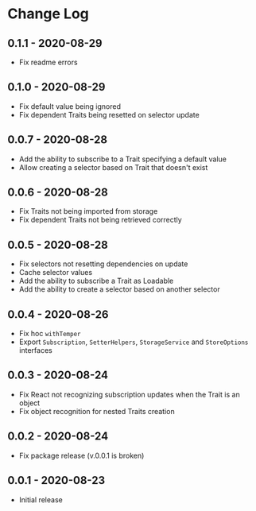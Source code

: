 # Change Log

## 0.1.1 - 2020-08-29
- Fix readme errors

## 0.1.0 - 2020-08-29
- Fix default value being ignored
- Fix dependent Traits being resetted on selector update

## 0.0.7 - 2020-08-28
- Add the ability to subscribe to a Trait specifying a default value
- Allow creating a selector based on Trait that doesn't exist

## 0.0.6 - 2020-08-28
- Fix Traits not being imported from storage
- Fix dependent Traits not being retrieved correctly

## 0.0.5 - 2020-08-28
- Fix selectors not resetting dependencies on update
- Cache selector values
- Add the ability to subscribe a Trait as Loadable
- Add the ability to create a selector based on another selector

## 0.0.4 - 2020-08-26
- Fix hoc `withTemper`
- Export `Subscription`, `SetterHelpers`, `StorageService` and `StoreOptions` interfaces

## 0.0.3 - 2020-08-24
- Fix React not recognizing subscription updates when the Trait is an object
- Fix object recognition for nested Traits creation

## 0.0.2 - 2020-08-24
- Fix package release (v.0.0.1 is broken)

## 0.0.1 - 2020-08-23
- Initial release
